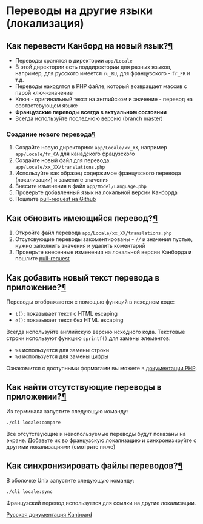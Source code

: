 Переводы на другие языки (локализация)
======================================

Как перевести Канборд на новый язык?[¶](#how-to-translate-kanboard-to-a-new-language "Ссылка на этот заголовок")
----------------------------------------------------------------------------------------------------------------

-   Переводы хранятся в директории `app/Locale`
-   В этой директории есть поддиректории для разных языков, например, для русского имеется `ru_RU`, для французского - `fr_FR` и т.д.
-   Переводы находятся в PHP файле, который возвращает массив с парой ключ-значение
-   Ключ - оригинальный текст на английском и значение - перевод на соответсвующем языке
-   **Французские переводы всегда в актуальном состоянии**
-   Всегда используйте последнюю версию (branch master)

### Создание нового перевода[¶](#create-a-new-translation "Ссылка на этот заголовок")



1.  Создайте новую директорию: `app/Locale/xx_XX`, например `app/Locale/fr_CA` для канадского фрацузского
2.  Создайте новый файл для перевода: `app/Locale/xx_XX/translations.php`
3.  Используйте как образец содержимое французского перевода (локализации) и замените значения
4.  Внесите изменения в файл `app/Model/Language.php`
5.  Проверьте добавленный язык на локальной версии Канборда
6.  Пошлите [pull-request на Github](https://help.github.com/articles/using-pull-requests/)



Как обновить имеющийся перевод?[¶](#how-to-update-an-existing-translation "Ссылка на этот заголовок")
-----------------------------------------------------------------------------------------------------

1.  Откройте файл перевода `app/Locale/xx_XX/translations.php`
2.  Отсутсвующие переводы закоментированы - `//` и значения пустые, нужно заполнить значения и удалить коментарий
3.  Проверьте внесенные изменения на локальной версии Канборда и пошлите [pull-request](https://help.github.com/articles/using-pull-requests/)


Как добавить новый текст перевода в приложение?[¶](#how-to-add-new-translated-text-in-the-application "Ссылка на этот заголовок")
---------------------------------------------------------------------------------------------------------------------------------

Переводы отображаются с помощью функций в исходном коде:


-   `t()`: показывает текст с HTML escaping
-   `e()`: показывает текст без HTML escaping


Всегда используйте английскую версию исходного кода.
Текстовые строки используют функцию `sprintf()` для замены элементов:

-   `%s` используется для замены строки
-   `%d` используется для замены цифры


Ознакомится с доступными форматами вы можете в [документации PHP](http://php.net/sprintf).

Как найти отсутствующие переводы в приложении?[¶](#how-to-find-missing-translations-in-the-applications "Ссылка на этот заголовок")
-----------------------------------------------------------------------------------------------------------------------------------

Из терминала запустите следующую команду:

    ./cli locale:compare

Все отсутствующие и неиспользуемые переводы будут показаны на экране. Добавьте их во французскую локализацию и синхронизируйте с другими локализациями (смотрите ниже)

Как синхронизировать файлы переводов?[¶](#how-to-synchronize-translation-files "Ссылка на этот заголовок")
----------------------------------------------------------------------------------------------------------

В оболочке Unix запустите следующую команду:

    ./cli locale:sync

Французский перевод используется для ссылки на другие локализации.

[Русская документация Kanboard](http://kanboard.ru/doc/)
